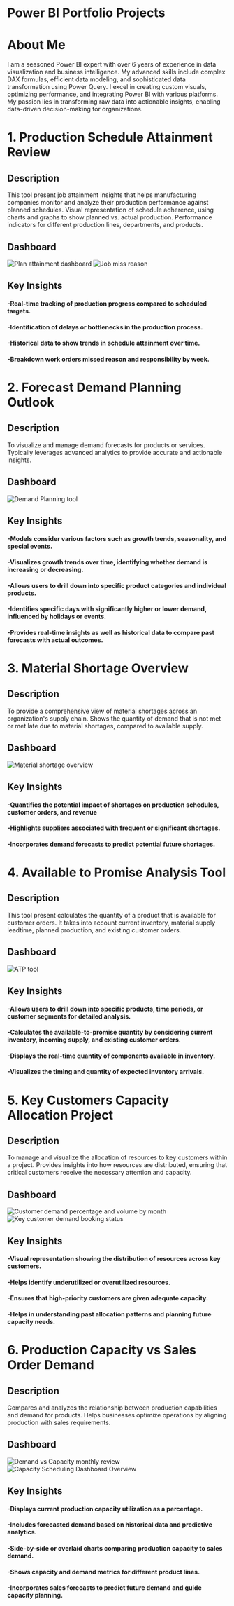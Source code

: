 # Power BI Portfolio Projects

# About Me
I am a seasoned Power BI expert with over 6 years of experience in data visualization and business intelligence. My advanced skills include complex DAX formulas, efficient data modeling, and sophisticated data transformation using Power Query. I excel in creating custom visuals, optimizing performance, and integrating Power BI with various platforms. My passion lies in transforming raw data into actionable insights, enabling data-driven decision-making for organizations. 

# 1. Production Schedule Attainment Review

## Description
This tool present job attainment insights that helps manufacturing companies monitor and analyze their production performance against planned schedules. Visual representation of schedule adherence, using charts and graphs to show planned vs. actual production. Performance indicators for different production lines, departments, and products.

## Dashboard
![Plan attainment dashboard](Production_Attainment_Review_overview.png)
![Job miss reason](Job_miss_reason_breakdown.png)

## Key Insights

#### -Real-time tracking of production progress compared to scheduled targets.
#### -Identification of delays or bottlenecks in the production process.
#### -Historical data to show trends in schedule attainment over time.
#### -Breakdown work orders missed reason and responsibility by week.


# 2. Forecast Demand Planning Outlook

## Description
To visualize and manage demand forecasts for products or services. Typically leverages advanced analytics to provide accurate and actionable insights.

## Dashboard
![Demand Planning tool](https://github.com/StanleyKo13/StanleyKo-Power-BI-dashboard-portfolio/blob/main/Demand%20Planning%20overview.png)

## Key Insights

#### -Models consider various factors such as growth trends, seasonality, and special events.
#### -Visualizes growth trends over time, identifying whether demand is increasing or decreasing.
#### -Allows users to drill down into specific product categories and individual products.
#### -Identifies specific days with significantly higher or lower demand, influenced by holidays or events.
#### -Provides real-time insights as well as historical data to compare past forecasts with actual outcomes.

# 3. Material Shortage Overview

## Description
To provide a comprehensive view of material shortages across an organization's supply chain. Shows the quantity of demand that is not met or met late due to material shortages, compared to available supply.

## Dashboard
![Material shortage overview](https://github.com/StanleyKo13/StanleyKo-Power-BI-dashboard-portfolio/blob/main/Material%20shortage%20overview.png)

## Key Insights

#### -Quantifies the potential impact of shortages on production schedules, customer orders, and revenue
#### -Highlights suppliers associated with frequent or significant shortages.
#### -Incorporates demand forecasts to predict potential future shortages.

# 4. Available to Promise Analysis Tool

## Description
This tool present calculates the quantity of a product that is available for customer orders. It takes into account current inventory, material supply leadtime, planned production, and existing customer orders.

## Dashboard
![ATP tool](ATP_tool.png)

## Key Insights

#### -Allows users to drill down into specific products, time periods, or customer segments for detailed analysis.
#### -Calculates the available-to-promise quantity by considering current inventory, incoming supply, and existing customer orders.
#### -Displays the real-time quantity of components available in inventory.
#### -Visualizes the timing and quantity of expected inventory arrivals.
  
# 5. Key Customers Capacity Allocation Project

## Description
To manage and visualize the allocation of resources to key customers within a project. Provides insights into how resources are distributed, ensuring that critical customers receive the necessary attention and capacity.

## Dashboard
![Customer demand percentage and volume by month](https://github.com/StanleyKo13/StanleyKo-Power-BI-dashboard-portfolio/blob/main/Customer%20demand%20percentage%20and%20volume%20by%20month.png)
![Key customer demand booking status](https://github.com/StanleyKo13/StanleyKo-Power-BI-dashboard-portfolio/blob/main/Key%20customer%20demand%20booking%20status.png)

## Key Insights

#### -Visual representation showing the distribution of resources across key customers.
#### -Helps identify underutilized or overutilized resources.
#### -Ensures that high-priority customers are given adequate capacity.
#### -Helps in understanding past allocation patterns and planning future capacity needs.

# 6. Production Capacity vs Sales Order Demand

## Description
Compares and analyzes the relationship between production capabilities and demand for products. Helps businesses optimize operations by aligning production with sales requirements. 

## Dashboard
![Demand vs Capacity monthly review](https://github.com/StanleyKo13/StanleyKo-Power-BI-dashboard-portfolio/blob/main/Demand%20vs%20Capacity%20monthly%20review.png)
![Capacity Scheduling Dashboard Overview](Capacity_Scheduling.png)

## Key Insights

#### -Displays current production capacity utilization as a percentage.
#### -Includes forecasted demand based on historical data and predictive analytics.
#### -Side-by-side or overlaid charts comparing production capacity to sales demand.
#### -Shows capacity and demand metrics for different product lines.
#### -Incorporates sales forecasts to predict future demand and guide capacity planning.


